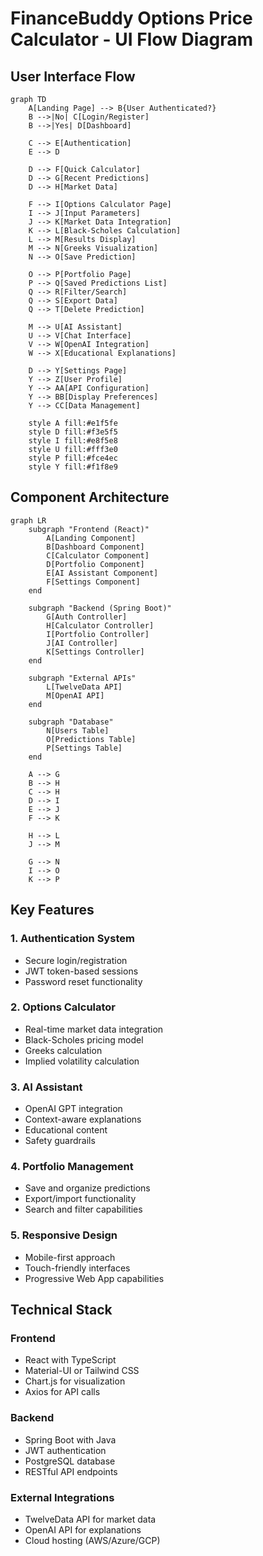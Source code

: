 # FinanceBuddy Options Price Calculator - UI Flow Diagram

## User Interface Flow

```mermaid
graph TD
    A[Landing Page] --> B{User Authenticated?}
    B -->|No| C[Login/Register]
    B -->|Yes| D[Dashboard]

    C --> E[Authentication]
    E --> D

    D --> F[Quick Calculator]
    D --> G[Recent Predictions]
    D --> H[Market Data]

    F --> I[Options Calculator Page]
    I --> J[Input Parameters]
    J --> K[Market Data Integration]
    K --> L[Black-Scholes Calculation]
    L --> M[Results Display]
    M --> N[Greeks Visualization]
    N --> O[Save Prediction]

    O --> P[Portfolio Page]
    P --> Q[Saved Predictions List]
    Q --> R[Filter/Search]
    Q --> S[Export Data]
    Q --> T[Delete Prediction]

    M --> U[AI Assistant]
    U --> V[Chat Interface]
    V --> W[OpenAI Integration]
    W --> X[Educational Explanations]

    D --> Y[Settings Page]
    Y --> Z[User Profile]
    Y --> AA[API Configuration]
    Y --> BB[Display Preferences]
    Y --> CC[Data Management]

    style A fill:#e1f5fe
    style D fill:#f3e5f5
    style I fill:#e8f5e8
    style U fill:#fff3e0
    style P fill:#fce4ec
    style Y fill:#f1f8e9
```

## Component Architecture

```mermaid
graph LR
    subgraph "Frontend (React)"
        A[Landing Component]
        B[Dashboard Component]
        C[Calculator Component]
        D[Portfolio Component]
        E[AI Assistant Component]
        F[Settings Component]
    end

    subgraph "Backend (Spring Boot)"
        G[Auth Controller]
        H[Calculator Controller]
        I[Portfolio Controller]
        J[AI Controller]
        K[Settings Controller]
    end

    subgraph "External APIs"
        L[TwelveData API]
        M[OpenAI API]
    end

    subgraph "Database"
        N[Users Table]
        O[Predictions Table]
        P[Settings Table]
    end

    A --> G
    B --> H
    C --> H
    D --> I
    E --> J
    F --> K

    H --> L
    J --> M

    G --> N
    I --> O
    K --> P
```

## Key Features

### 1. **Authentication System**
- Secure login/registration
- JWT token-based sessions
- Password reset functionality

### 2. **Options Calculator**
- Real-time market data integration
- Black-Scholes pricing model
- Greeks calculation
- Implied volatility calculation

### 3. **AI Assistant**
- OpenAI GPT integration
- Context-aware explanations
- Educational content
- Safety guardrails

### 4. **Portfolio Management**
- Save and organize predictions
- Export/import functionality
- Search and filter capabilities

### 5. **Responsive Design**
- Mobile-first approach
- Touch-friendly interfaces
- Progressive Web App capabilities

## Technical Stack

### Frontend
- React with TypeScript
- Material-UI or Tailwind CSS
- Chart.js for visualization
- Axios for API calls

### Backend
- Spring Boot with Java
- JWT authentication
- PostgreSQL database
- RESTful API endpoints

### External Integrations
- TwelveData API for market data
- OpenAI API for explanations
- Cloud hosting (AWS/Azure/GCP)
